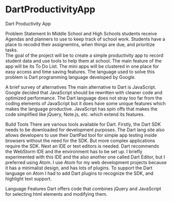 # DartProductivityApp
Dart Productivity App

Problem Statement
In Middle School and High Schools students receive Agendas and planners to use to keep track of school work. Students have a place to recodrd their assignemtns, when things are due, and prioritize tasks.  
The goal of the project will be to create a simple productivity app to record student data and use tools to help them at school. The main feature of the app will be its To Do List.
The mini apps will be clustered in one place for easy access and time saving features.  The language used to solve this problem is Dart programming language developed by Google.

A brief survey of alternatives
The main alternative to Dart is JavaScript. Google decided that JavaScript should be rewritten with cleaner code and optimized performance. The Dart language does not stray too far from the coding elements of JavaScript but it does have some unique features which makes the language productive. 
JavaScript has spin offs that makes the code simplified like jQuery, Note.js, etc. which extend its features. 


Build Tools
There are various tools available for Dart. Firstly, the Dart SDK needs to be downloaded for development purposes. The Dart lang site also allows developers to use their DartPad tool for simple app testing inside browsers without the need for the SDK. But more complex applications require the SDK. Next an IDE or text editors is needed. Dart recommends the WebStorm IDE and the environment has to be set up. I briefly experimented with this IDE and the also another one called Dart Editor, but I preferred using Atom. 
I use Atom for my web development projects because it has a minimalist design, and has lots of plugins. To support the Dart language on Atom I had to add Dart plugins to recognize the SDK, and highlight text support.

Language Features
Dart offers code that combines jQuery and JavaScript for selecting html elements and modifying them.  
